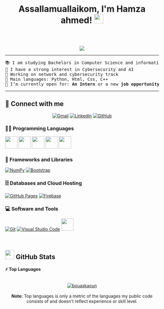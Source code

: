 <h1 align="center">
Assallamuallaikom, I'm Hamza ahmed!
	<a href="https://github.com/33hamza33" target="_self">
		<img src="https://media.giphy.com/media/hvRJCLFzcasrR4ia7z/giphy.gif" width="30">
	</a>
</h1>
<br>
<br/>
<p align="center">
  <a href="https://github.com/33hamza33">
    <img src="https://readme-typing-svg.demolab.com?lines=Computer+Science+Student;Cyber+Security+and+Network+Engineer;Always+Learning+new+things&center=true&width=380&height=45">
  </a>
</p>


<hr>

<pre>
📚 I am studying Bachelors in Computer Science and information system in Egyptian Japan University for Science and Technology
📝 I have a strong interest in Cybersecurity and AI
🔭 Working on network and cybersecurity track
🌟 Main languages: Python, Html, Css, C++
🤔 I’m currently open for: <b>An Intern</b> or a new <b>job opportunity</b>, this is <a href="New%20folder%20(2)/hamzaa%20cvvv.pdf" target="_blank">MY RESUME.</a>
</pre>
<hr>

## 🤝 Connect with me
<p align="center">
	<a href="Hamzaa7med2023@gmail.com"><img img src="https://img.shields.io/badge/gmail-%23EA4335.svg?style=plastic&logo=gmail&logoColor=white" alt="Gmail"/></a>
	<a href="https://www.linkedin.com/in/bouaskaoun/"><img src="https://img.shields.io/badge/linkedin-%230A66C2.svg?style=plastic&logo=linkedin&logoColor=white" alt="LinkedIn"/></a>
	<a href="https://github.com/33hamza33"><img src="https://img.shields.io/badge/github-%23181717.svg?style=plastic&logo=github&logoColor=white" alt="GitHub"/></a>
</p>

### 👨‍💻 Programming Languages

<p>
    <a href="https://github.com/33hamza33"><img src="https://cdn.jsdelivr.net/gh/devicons/devicon/icons/javascript/javascript-original.svg" width="40" height="40"></a>
    <a href="https://github.com/33hamza33"><img src="https://cdn.jsdelivr.net/gh/devicons/devicon/icons/python/python-original.svg" width="40" height="40"></a>
	 <a href="https://github.com/33hamza33"><img src="https://cdn.jsdelivr.net/gh/devicons/devicon@latest/icons/cplusplus/cplusplus-original.svg" width="40" height="40"></a>
	 <a href="https://github.com/33hamza33"><img src="https://cdn.jsdelivr.net/gh/devicons/devicon/icons/html5/html5-original.svg" width="40" height="40"></a>
	 <a href="https://github.com/33hamza33"><img src="https://cdn.jsdelivr.net/gh/devicons/devicon/icons/css3/css3-original.svg" width="40" height="40">
</a>


### 🧰 Frameworks and Libraries

<p>
	<a href="https://github.com/33hamza33"><img alt="NumPy" src="https://img.shields.io/badge/Numpy%20-%23013243.svg?logo=numpy&logoColor=white"></a>
    <a href="https://github.com/33hamza33"><img alt="Bootstrap" src="https://img.shields.io/badge/Bootstrap%20-%23150458.svg?logo=Bootstrap&logoColor=white"></a>
</p>

### 🗄️ Databases and Cloud Hosting

<p>
    <a href="https://github.com/33hamza33"><img alt="GitHub Pages" src="https://img.shields.io/badge/GitHub%20Pages-%23327FC7.svg?logo=github&logoColor=white"></a>
    <a href="https://github.com/33hamza33"><img alt="Firebase" src ="https://img.shields.io/badge/Firebase-%23FF6F00.svg?logo=firebase&logoColor=white"></a>
</p>

### 💻 Software and Tools

<p>
    <a href="https://github.com/33hamza33"><img alt="Git" src="https://img.shields.io/badge/Git%20-%23F05033.svg?logo=git&logoColor=white"></a>
    <a href="https://github.com/33hamza33"><img alt="Visual Studio Code" src="https://img.shields.io/badge/Visual%20Studio%20Code-0078d7.svg?logo=visual-studio-code&logoColor=white"></a>
	<a href="https://github.com/33hamza33"><img src="https://img.shields.io/badge/Cisco-Packet%20Tracer-1BA0D7?logo=cisco&logoColor=white" height="40">
</p>
</br>

## <a href="https://github.com/33hamza33"><img src="https://www.blumbergdigital.com/wp-content/uploads/2020/10/stats-graphic-statistics-business-512.png" width="30"></a> GitHub Stats


<!--
<summary><b>⚡ Activity graph</b></summary>
<br/>
<p align="center">
	<a href="https://github.com/Bouaskaoun">
		<img src="https://activity-graph.herokuapp.com/graph?username=bouaskaoun&bg_color=ffffff&color=000000&line=000000&point=000000&area=true&hide_border=true" alt="bouaskaoun">
	</a>
</p>
<br/>
-->
<summary><b>⚡ Top Languages</b></summary>
<br/>

<p align="center">
	<a href="https://github.com/33hamza33">
	<img src="https://github-readme-stats.vercel.app/api/top-langs/?username=bouaskaoun&langs_count=8&layout=compact" alt="bouaskaoun">
	</a>
	<br/>
<br/>
<b>Note:</b> Top languages is only a metric of the languages my public code consists of and doesn't reflect experience or skill level.
</p>
<br/>




































